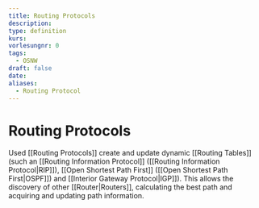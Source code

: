 ```yaml
---
title: Routing Protocols
description: 
type: definition
kurs: 
vorlesungnr: 0
tags:
  - OSNW
draft: false
date: 
aliases:
  - Routing Protocol
---
```


# Routing Protocols

Used [[Routing Protocols]] create and update dynamic [[Routing Tables]] (such an [[Routing Information Protocol]] ([[Routing Information Protocol|RIP]]), [[Open Shortest Path First]] ([[Open Shortest Path First|OSPF]]) and [[Interior Gateway Protocol|IGP]]). This allows the discovery of other [[Router|Routers]], calculating the best path and acquiring and updating path information.